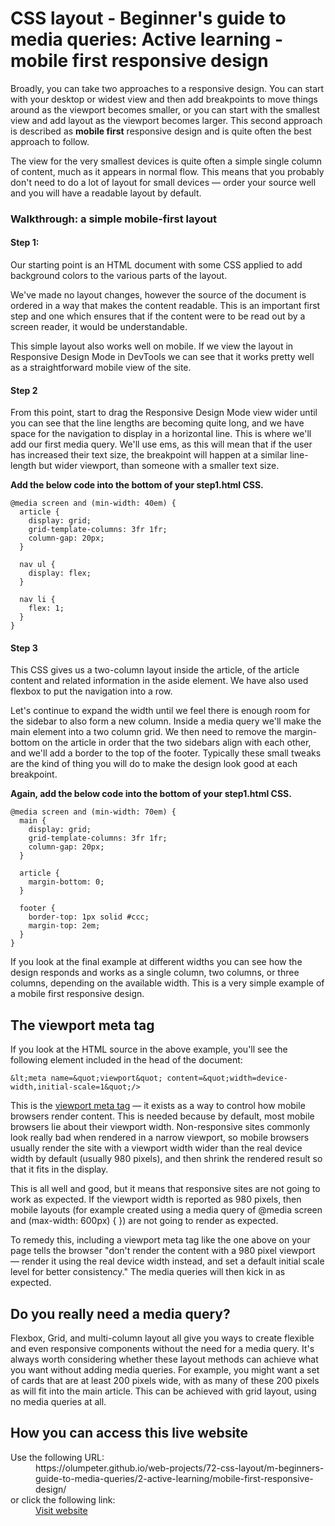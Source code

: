# CSS layout - Beginner's guide to media queries: Active learning - mobile first responsive design

Broadly, you can take two approaches to a responsive design. You can start with 
your desktop or widest view and then add breakpoints to move things around as 
the viewport becomes smaller, or you can start with the smallest view and add 
layout as the viewport becomes larger. This second approach is described as 
**mobile first** responsive design and is quite often the best approach to follow.

The view for the very smallest devices is quite often a simple single column of 
content, much as it appears in normal flow. This means that you probably don't 
need to do a lot of layout for small devices — order your source well and you 
will have a readable layout by default.

### Walkthrough: a simple mobile-first layout

#### Step 1:

Our starting point is an HTML document with some CSS applied to add background 
colors to the various parts of the layout.

We've made no layout changes, however the source of the document is ordered in 
a way that makes the content readable. This is an important first step and one 
which ensures that if the content were to be read out by a screen reader, it 
would be understandable.

This simple layout also works well on mobile. If we view the layout in 
Responsive Design Mode in DevTools we can see that it works pretty well as a 
straightforward mobile view of the site.

#### Step 2

From this point, start to drag the Responsive Design Mode view wider until 
you can see that the line lengths are becoming quite long, and we have space 
for the navigation to display in a horizontal line. This is where we'll add our 
first media query. We'll use ems, as this will mean that if the user has 
increased their text size, the breakpoint will happen at a similar line-length 
but wider viewport, than someone with a smaller text size.

**Add the below code into the bottom of your step1.html CSS.**

```
@media screen and (min-width: 40em) {
  article {
    display: grid;
    grid-template-columns: 3fr 1fr;
    column-gap: 20px;
  }

  nav ul {
    display: flex;
  }

  nav li {
    flex: 1;
  }
}
```

#### Step 3

This CSS gives us a two-column layout inside the article, of the article content 
and related information in the aside element. We have also used flexbox to put 
the navigation into a row.

Let's continue to expand the width until we feel there is enough room for the 
sidebar to also form a new column. Inside a media query we'll make the main 
element into a two column grid. We then need to remove the margin-bottom on 
the article in order that the two sidebars align with each other, and we'll 
add a border to the top of the footer. Typically these small tweaks are the 
kind of thing you will do to make the design look good at each breakpoint.

**Again, add the below code into the bottom of your step1.html CSS.**

```
@media screen and (min-width: 70em) {
  main {
    display: grid;
    grid-template-columns: 3fr 1fr;
    column-gap: 20px;
  }

  article {
    margin-bottom: 0;
  }

  footer {
    border-top: 1px solid #ccc;
    margin-top: 2em;
  }
}
```

If you look at the final example at different widths you can see how the design 
responds and works as a single column, two columns, or three columns, depending 
on the available width. This is a very simple example of a mobile first 
responsive design.

## The viewport meta tag

If you look at the HTML source in the above example, you'll see the following 
element included in the head of the document:

```
&lt;meta name=&quot;viewport&quot; content=&quot;width=device-width,initial-scale=1&quot;/>
```

This is the [viewport meta tag](https://developer.mozilla.org/en-US/docs/Web/HTML/Viewport_meta_tag) — 
it exists as a way to control how mobile browsers render content. This is needed 
because by default, most mobile browsers lie about their viewport width. 
Non-responsive sites commonly look really bad when rendered in a narrow viewport, 
so mobile browsers usually render the site with a viewport width wider than the 
real device width by default (usually 980 pixels), and then shrink the rendered 
result so that it fits in the display.

This is all well and good, but it means that responsive sites are not going to 
work as expected. If the viewport width is reported as 980 pixels, then mobile 
layouts (for example created using a media query of @media screen and 
(max-width: 600px) { }) are not going to render as expected.

To remedy this, including a viewport meta tag like the one above on your page 
tells the browser &quot;don't render the content with a 980 pixel viewport — 
render it using the real device width instead, and set a default initial scale 
level for better consistency.&quot; The media queries will then kick in as 
expected.

## Do you really need a media query?

Flexbox, Grid, and multi-column layout all give you ways to create flexible and 
even responsive components without the need for a media query. It's always worth 
considering whether these layout methods can achieve what you want without 
adding media queries. For example, you might want a set of cards that are at 
least 200 pixels wide, with as many of these 200 pixels as will fit into the 
main article. This can be achieved with grid layout, using no media queries at all.

## How you can access this live website

<dl>
  Use the following URL:
  <dd>
    https://olumpeter.github.io/web-projects/72-css-layout/m-beginners-guide-to-media-queries/2-active-learning/mobile-first-responsive-design/
  </dd>
  or click the following link:
  <dd>
    <a href="https://olumpeter.github.io/web-projects/72-css-layout/m-beginners-guide-to-media-queries/2-active-learning/mobile-first-responsive-design/">Visit website</a>
  </dd>
</dl>
